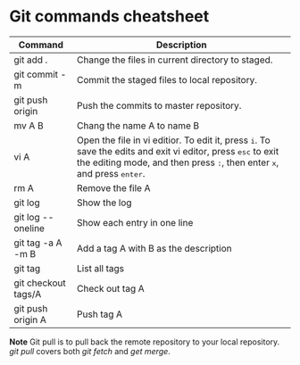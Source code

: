 # Git commands cheatsheet
|Command|Description|
|--|--|
|git add .|Change the files in current directory to staged.|
|git commit -m|Commit the staged files to local repository.|
|git push origin|Push the commits to master repository.| 
|mv A B|Chang the name A to name B
|vi A|Open the file in vi editior. To edit it, press <kbd>i</kbd>. To save the edits and exit vi editor, press <kbd>esc</kbd> to exit the editing mode, and then press <kbd>:</kbd>, then enter <kbd>x</kbd>, and press <kbd>enter</kbd>.|
|rm A|Remove the file A|
|git log|Show the log|
|git log --oneline|Show each entry in one line|
|git tag -a A -m B|Add a tag A with B as the description|
|git tag|List all tags|
|git checkout tags/A|Check out tag A|
|git push origin A|Push tag A|

**Note** Git pull is to pull back the remote repository to your local repository. *git pull* covers both *git fetch* and *get merge*.

